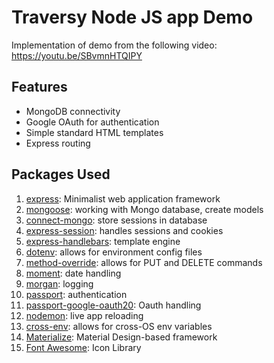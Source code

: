 # Traversy Node JS app Demo

Implementation of demo from the following video:
https://youtu.be/SBvmnHTQIPY

## Features
* MongoDB connectivity
* Google OAuth for authentication
* Simple standard HTML templates
* Express routing

## Packages Used
1. [express](https://expressjs.com/): Minimalist web application framework
2. [mongoose](https://www.npmjs.com/package/mongoose): working with Mongo database, create models
3. [connect-mongo](https://www.npmjs.com/package/connect-mongo): store sessions in database
4. [express-session](https://www.npmjs.com/package/express-session): handles sessions and cookies
5. [express-handlebars](https://www.npmjs.com/package/express-handlebars): template engine
6. [dotenv](https://www.npmjs.com/package/dotenv): allows for environment config files
7. [method-override](https://www.npmjs.com/package/method-override): allows for PUT and DELETE commands
8. [moment](https://www.npmjs.com/package/moment): date handling
9. [morgan](https://www.npmjs.com/package/morgan): logging
10. [passport](https://www.npmjs.com/package/passport): authentication
11. [passport-google-oauth20](https://www.npmjs.com/package/passport-google-oauth20): Oauth handling
12. [nodemon](https://www.npmjs.com/package/nodemon): live app reloading
13. [cross-env](https://www.npmjs.com/package/cross-env): allows for cross-OS env variables
14. [Materialize](https://materializecss.com/): Material Design-based framework
15. [Font Awesome](https://fontawesome.com/): Icon Library
